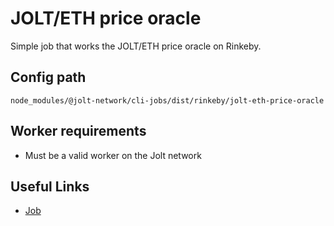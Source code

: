 # JOLT/ETH price oracle

Simple job that works the JOLT/ETH price oracle on Rinkeby.

## Config path

`node_modules/@jolt-network/cli-jobs/dist/rinkeby/jolt-eth-price-oracle`

## Worker requirements

* Must be a valid worker on the Jolt network

## Useful Links

* [Job](https://rinkeby.etherscan.io/address/0x190568b7A4E97ccaFe089040afF65F06Db15Ea47)
